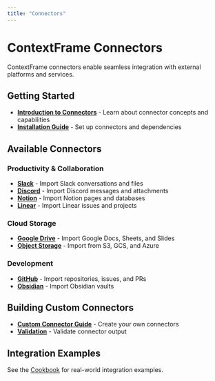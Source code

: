 ```yaml
---
title: "Connectors"
---
```


# ContextFrame Connectors

ContextFrame connectors enable seamless integration with external platforms and services.

## Getting Started

- **[Introduction to Connectors](introduction.md)** - Learn about connector concepts and capabilities
- **[Installation Guide](../installation.md)** - Set up connectors and dependencies

## Available Connectors

### Productivity & Collaboration
- **[Slack](../slack.md)** - Import Slack conversations and files
- **[Discord](../discord.md)** - Import Discord messages and attachments
- **[Notion](../notion.md)** - Import Notion pages and databases
- **[Linear](../linear.md)** - Import Linear issues and projects

### Cloud Storage
- **[Google Drive](../google-drive.md)** - Import Google Docs, Sheets, and Slides
- **[Object Storage](../object_storage.md)** - Import from S3, GCS, and Azure

### Development
- **[GitHub](../github.md)** - Import repositories, issues, and PRs
- **[Obsidian](../obsidian.md)** - Import Obsidian vaults

## Building Custom Connectors

- **[Custom Connector Guide](../custom.md)** - Create your own connectors
- **[Validation](../validation.md)** - Validate connector output

## Integration Examples

See the [Cookbook](../../cookbook/index.md) for real-world integration examples.